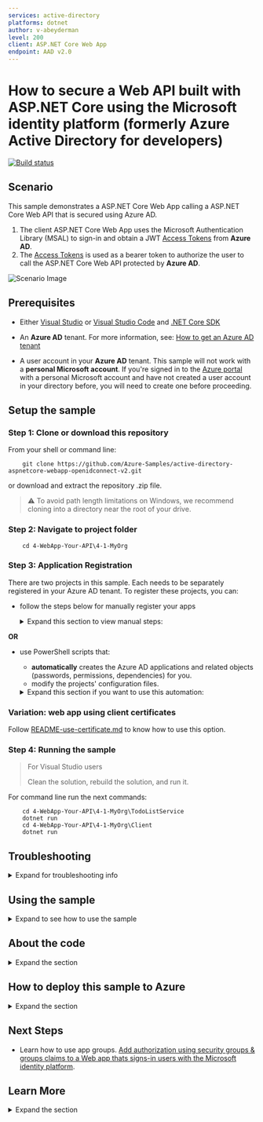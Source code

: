```yaml
---
services: active-directory
platforms: dotnet
author: v-abeyderman
level: 200
client: ASP.NET Core Web App
endpoint: AAD v2.0
---
```


# How to secure a Web API built with ASP&#46;NET Core using the Microsoft identity platform (formerly Azure Active Directory for developers)

[![Build status](https://identitydivision.visualstudio.com/IDDP/_apis/build/status/AAD%20Samples/.NET%20client%20samples/ASP.NET%20Core%20Web%20App%20tutorial)](https://identitydivision.visualstudio.com/IDDP/_build/latest?definitionId=819)
## Scenario

This sample demonstrates a ASP.NET Core Web App calling a ASP.NET Core Web API that is secured using Azure AD.

1. The client ASP.NET Core Web App uses the Microsoft Authentication Library (MSAL) to sign-in and obtain a JWT [Access Tokens](https://docs.microsoft.com/azure/active-directory/develop/access-tokens) from **Azure AD**.
1. The [Access Tokens](https://docs.microsoft.com/azure/active-directory/develop/access-tokens) is used as a bearer token to authorize the user to call the ASP.NET Core Web API protected by **Azure AD**.

![Scenario Image](ReadmeFiles/topology.png)


## Prerequisites

- Either [Visual Studio](https://visualstudio.microsoft.com/downloads/) or [Visual Studio Code](https://code.visualstudio.com/download) and [.NET Core SDK](https://www.microsoft.com/net/learn/get-started)

- An **Azure AD** tenant. For more information, see: [How to get an Azure AD tenant](https://docs.microsoft.com/azure/active-directory/develop/quickstart-create-new-tenant)
- A user account in your **Azure AD** tenant. This sample will not work with a **personal Microsoft account**.  If you're signed in to the [Azure portal](https://portal.azure.com) with a personal Microsoft account and have not created a user account in your directory before, you will need to create one before proceeding.
## Setup the sample

### Step 1: Clone or download this repository

From your shell or command line:

```console
    git clone https://github.com/Azure-Samples/active-directory-aspnetcore-webapp-openidconnect-v2.git
```

or download and extract the repository .zip file.

>:warning: To avoid path length limitations on Windows, we recommend cloning into a directory near the root of your drive.

### Step 2: Navigate to project folder
```console
    cd 4-WebApp-Your-API\4-1-MyOrg
```

### Step 3: Application Registration


There are two projects in this sample. Each needs to be separately registered in your Azure AD tenant. To register these projects, you can:

- follow the steps below for manually register your apps 
  <details>
   <summary>Expand this section to view manual steps:</summary>
      
   1. Sign in to the [Azure portal](https://portal.azure.com).
   1. If your account is present in more than one Azure AD tenant, select your profile at the top right corner in the menu on top of the page, and then **switch directory** to change your portal session to the desired Azure AD tenant.
              
   ### Register the service app (TodoListService-aspnetcore-webapi)

   1. Navigate to the [Azure portal](https://portal.azure.com) and select the **Azure AD** service.
   1. Select the **App Registrations** blade on the left, then select **New registration**.
   1. In the **Register an application page** that appears, enter your application's registration information:
      - In the **Name** section, enter a meaningful application name that will be displayed to users of the app, for example `TodoListService-aspnetcore-webapi`.
   1. Under **Supported account types**, select **Accounts in this organizational directory only**
   1. Click **Register** to create the application.

      ![AppRegistrationMain](../../ReadmeFiles/AppRegistrationMainScreen.png)
   
  
   1. In the app's registration screen, find and note the **Application (client) ID**. You use this value in your app's configuration file(s) later in your code.

   1. Select **ID tokens (used for implicit and hybrid flows)** checkbox.

      ![Configure Web Screen](../../ReadmeFiles/ConfigureWebScreen.png)

   1. Click **Save** to save your changes.
            
   1. In the app's registration screen, select the **Expose an API** blade to the left to open the page where you can declare the parameters to expose this app as an API for which client applications can obtain [access tokens](https://docs.microsoft.com/azure/active-directory/develop/access-tokens) for.
   The first thing that we need to do is to declare the unique [resource](https://docs.microsoft.com/azure/active-directory/develop/v2-oauth2-auth-code-flow) URI that the clients will be using to obtain access tokens for this API. To declare an resource URI, follow the following steps:
      - Select `Set` next to the **Application ID URI** to generate a URI that is unique for this app.
      - For this sample, accept the proposed Application ID URI (`api://{clientId}`) by selecting **Save**.
   1. All APIs have to publish a minimum of one [scope](https://docs.microsoft.com/azure/active-directory/develop/v2-oauth2-auth-code-flow#request-an-authorization-code) for the client's to obtain an access token successfully. To publish a scope, follow these steps:
         - Select **Add a scope** button open the **Add a scope** screen and Enter the values as indicated below:
           - For **Scope name**, use `access_as_user`.
           - Select **Admins and users** options for **Who can consent?**.
           - For **Admin consent display name** type `Access TodoListService-aspnetcore-webapi`.
           - For **Admin consent description** type `Allows the app to access TodoListService-aspnetcore-webapi as the signed-in user.`
           - For **User consent display name** type `Access TodoListService-aspnetcore-webapi`.
           - For **User consent description** type `Allow the application to access TodoListService-aspnetcore-webapi on your behalf.`
           - Keep **State** as **Enabled**.
           - Select the **Add scope** button on the bottom to save this scope.
      1. Select the `Manifest` blade on the left.
      - Set `accessTokenAcceptedVersion` property to **2**.
      - Click on **Save**.
   
   #### Configure the service app (TodoListService-aspnetcore-webapi) to use your app registration

   Open the project in your IDE (like Visual Studio or Visual Studio Code) to configure the code.

   > In the steps below, "ClientID" is the same as "Application ID" or "AppId".
   
   1. Open the `TodoListService\appsettings.json` file.
      1. Find the key `Domain` and replace the existing value with your Azure AD tenant name.
      1. Find the key `TenantId` and replace the existing value with your Azure AD tenant ID.
      1. Find the key `ClientId` and replace the existing value with the application ID (clientId) of `TodoListService-aspnetcore-webapi` app copied from the Azure portal.
      
   ### Register the client app (TodoListClient-aspnetcore-webapi)

   1. Navigate to the [Azure portal](https://portal.azure.com) and select the **Azure AD** service.
   1. Select the **App Registrations** blade on the left, then select **New registration**.
   1. In the **Register an application page** that appears, enter your application's registration information:
      - In the **Name** section, enter a meaningful application name that will be displayed to users of the app, for example `TodoListClient-aspnetcore-webapi`.
   1. Under **Supported account types**, select **Accounts in this organizational directory only**
   1. Click **Register** to create the application.

      ![AppRegistrationMain](../../ReadmeFiles/AppRegistrationMainScreen.png)
   
  
   1. In the app's registration screen, find and note the **Application (client) ID**. You use this value in your app's configuration file(s) later in your code.
   1. In the app's registration screen, select **Authentication** in the menu.
      - If you don't have a platform added, select **Add a platform** and select the **Web** option.

       ![ConfigurePlatformsScreen](../../ReadmeFiles/ConfigurePlatformsScreen.png)   

    
   1. In the **Redirect URI** section enter the following redirect URIs: 
        
         - `https://localhost:44321/`
    
         - `https://localhost:44321/signin-oidc`
    
   1. In the **Front-channel logout URL** section, set it to `https://localhost:44321/signout-oidc`.
        
   1. Select **ID tokens (used for implicit and hybrid flows)** checkbox.

      ![Configure Web Screen](../../ReadmeFiles/ConfigureWebScreen.png)

   1. Click **Save** to save your changes.
   
   1. In the app's registration screen, select the **Certificates & secrets** blade in the left to open the page where you can generate secrets and upload certificates.
   1. In the **Client secrets** section, select **New client secret**:
      - Type a key description (for instance `app secret`),
      - Select one of the available key durations (**6 months**, **12 months** or **Custom**) as per your security posture.
      - The generated key value will be displayed when you select the **Add** button. Copy and save the generated value for use in later steps.
      - You'll need this key later in your code's configuration files. This key value will not be displayed again, and is not retrievable by any other means, so make sure to note it from the Azure portal before navigating to any other screen or blade.
          > :bulb: For enhanced security, consider [using certificates](https://github.com/AzureAD/microsoft-identity-web/wiki/Certificates) instead of client secrets.
         
   1. In the app's registration screen, select the **API permissions** blade in the left to open the page where we add access to the APIs that your application needs.
      - Select the **Add a permission** button and then,
      - Ensure that the **My APIs** tab is selected.
      - In the list of APIs, select the API `TodoListService-aspnetcore-webapi`.
      - In the **Delegated permissions** section, select the **Access 'TodoListService-aspnetcore-webapi'** in the list. Use the search box if necessary.
      - Select the **Add permissions** button at the bottom.
   
   #### Configure the client app (TodoListClient-aspnetcore-webapi) to use your app registration

   Open the project in your IDE (like Visual Studio or Visual Studio Code) to configure the code.

   > In the steps below, "ClientID" is the same as "Application ID" or "AppId".
   
   1. Open the `Client\appsettings.json` file.
      1. Find the key `Domain` and replace the existing value with your Azure AD tenant name.
      1. Find the key `TenantId` and replace the existing value with your Azure AD tenant ID.
      1. Find the key `ClientId` and replace the existing value with the application ID (clientId) of `TodoListClient-aspnetcore-webapi` app copied from the Azure portal.
      1. Find the key `ClientSecret` and replace the existing value with $pwdCredential.SecretText.
      1. Find the key `TodoListScope` and replace the existing value with Scope.
      1. Find the key `TodoListBaseAddress` and replace the existing value with Web.
            
  **For more information, visit** [Register Application AAD](https://docs.microsoft.com/en-us/azure/active-directory/develop/quickstart-register-app)

  </details>

**OR**

- use PowerShell scripts that:
  - **automatically** creates the Azure AD applications and related objects (passwords, permissions, dependencies) for you.
  - modify the projects' configuration files.  
  <details>
   <summary>Expand this section if you want to use this automation:</summary>
      
   > :warning: If you have never used **Azure AD Powershell** before, we recommend you go through the [App Creation Scripts](./AppCreationScripts/AppCreationScripts.md) once to ensure that your environment is prepared correctly for this step.
    
    1. On Windows, run PowerShell as **Administrator** and navigate to the root of the cloned directory
    1. If you have never used Azure AD Powershell before, we recommend you go through the [App Creation Scripts](./AppCreationScripts/AppCreationScripts.md) once to ensure that your environment is prepared correctly for this step.
    1. In PowerShell run:
    
       ```PowerShell
       Set-ExecutionPolicy -ExecutionPolicy RemoteSigned -Scope Process -Force
       ```
    
    1. Run the script to create your Azure AD application and configure the code of the sample application accordingly.
    1. For interactive process - in PowerShell run:
    
       ```PowerShell
       cd .\AppCreationScripts\
       .\Configure.ps1
       ```
    
       > Other ways of running the scripts are described in [App Creation Scripts](./AppCreationScripts/AppCreationScripts.md)
       > The scripts also provide a guide to automated application registration, configuration and removal which can help in your CI/CD scenarios.


  </details>
   

### Variation: web app using client certificates

Follow [README-use-certificate.md](README-use-certificate.md) to know how to use this option.
### Step 4: Running the sample

    
> For Visual Studio users
>
> Clean the solution, rebuild the solution, and run it.

 For command line run the next commands:

    
```console
    cd 4-WebApp-Your-API\4-1-MyOrg\TodoListService
    dotnet run
    cd 4-WebApp-Your-API\4-1-MyOrg\Client
    dotnet run
```


## Troubleshooting
<details>
 <summary>Expand for troubleshooting info</summary>
 
Use [Stack Overflow](http://stackoverflow.com/questions/tagged/msal) to get support from the community.
Ask your questions on Stack Overflow first and browse existing issues to see if someone has asked your question before.
Make sure that your questions or comments are tagged with [`azure-active-directory` `adal` `msal` `dotnet`].

If you find a bug in the sample, please raise the issue on [GitHub Issues](../../issues).

To provide a recommendation, visit the following [User Voice page](https://feedback.azure.com/forums/169401-azure-active-directory).
</details>

## Using the sample

<details>
 <summary>Expand to see how to use the sample</summary>
 Open your web browser and make a request to the app. The app immediately attempts to authenticate you via the Microsoft identity platform endpoint. Sign in using an user account in that tenant.

 ![First time Consent](ReadmeFiles/Sign-in-Consent.png)

1. On the home page, the app lists the various claims it obtained from your [ID token](https://docs.microsoft.com/azure/active-directory/develop/id-tokens). You'd notice a claim named `roles`. There will be one `roles` claim for each app role the signed-in use is assigned to.

1. There also are two links provided on the home page under the **Try one of the following Azure App Role driven operations** heading. These links will result in an access denied error if the signed-in user is not present in the expected role. Sign-out and sign-in with a user account with the correct role assignment to view the contents of these pages.

When you click on the page that fetches the signed-in user's roles and group assignments, the sample will attempt to obtain consent from you for the **User.Read** permission using [incremental consent](https://docs.microsoft.com/azure/active-directory/develop/azure-ad-endpoint-comparison#incremental-and-dynamic-consent).

> Did the sample not work for you as expected? Did you encounter issues trying this sample? Then please reach out to us using the [GitHub Issues](../../../../issues) page.

 > [Consider taking a moment to share your experience with us.](https://forms.office.com/Pages/ResponsePage.aspx?id=v4j5cvGGr0GRqy180BHbRz0h_jLR5HNJlvkZAewyoWxUNEFCQ0FSMFlPQTJURkJZMTRZWVJRNkdRMC4u)
</details>


## About the code

<details>
 <summary>Expand the section</summary>
 
### Creating the client web app (TodoListClient)

#### Step 1: Create the sample from the command line

1. Run the following command to create a sample from the command line using the `SingleOrg` template:

    ```Sh
    md TodoListClient
    cd TodoListClient
    dotnet new mvc --auth SingleOrg --client-id <Enter_the_Application_Id_here> --tenant-id <yourTenantId>
    ```

    > Note: Replace *`Enter_the_Application_Id_here`* with the *Application Id* from the application Id you just registered in the Application Registration Portal and *`<yourTenantId>`* with the *Directory (tenant) ID* where you created your application.

#### Step 2: Modified the generated code

1. Open the generated project (.csproj) in Visual Studio, and save the solution.
1. Add the `Microsoft.Identity.Web.csproj` project which is located at the root of this sample repo, to your solution (**Add Existing Project ...**). It's used to simplify signing-in and, in the next tutorial phases, to get a token.
1. Add a reference from your newly generated project to `Microsoft.Identity.Web` (right click on the **Dependencies** node under your new project, and choose **Add Reference ...**, and then in the projects tab find the `Microsoft.Identity.Web` project)

1. Open the **Startup.cs** file and:

   - at the top of the file, add the following using directive:

     ```CSharp
      using Microsoft.Identity.Web;
      ```

   - in the `ConfigureServices` method, replace the two following lines:

     ```CSharp
      services.AddAuthentication(AzureADDefaults.AuthenticationScheme)
              .AddAzureAD(options => Configuration.Bind("AzureAd", options));
     ```

     with these lines:

     ```CSharp
     services.AddMicrosoftIdentityWebAppAuthentication(Configuration)
             .EnableTokenAcquisitionToCallDownstreamApi(new string[] { Configuration["TodoList:TodoListScope"] })
             .AddInMemoryTokenCaches();
     ```

     This enables your application to use the Microsoft identity platform endpoint. This endpoint is capable of signing-in users both with their Work and School and Microsoft Personal accounts.

    1. Change the `Properties\launchSettings.json` file to ensure that you start your web app from <https://localhost:44321> as registered. For this:
    - update the `sslPort` of the `iisSettings` section to be `44321`
    - in the `applicationUrl` property of use `https://localhost:44321`
    - Then add the following code to inject the ToDoList service implementation in the client

   ```CSharp
     // Add APIs
     services.AddTodoListService(Configuration);
   ```

1. Open the `appsettings.json` file and copy the keys from the sample's corresponding file under the `AzureAd` and `TodoList` sections.

#### Add a model (TodoListItem) and add the controller and views

1. In the TodoListClient project, add a folder named `Models` and then create a new  file named `TodoItem.cs`. Copy the contents of the TodoListClient\Models\TodoItem.cs in this file.
1. Create a new Controller named `TodoListController` and copy and paste the code from the sample (TodoListService\Controllers\TodoListController.cs) to this controller.
1. Copy the files `TodoListService` and `TodoListService.cs` in the **TodoListClient\Services** folder provided in this sample to your project.
1. Copy the contents of **TodoListClient\views\ToDo** folder to the views folder of your project.
1. Modify the `Views\Shared\_Layout.cshtml` to add a link to the ***ToDolist* controller. Check the `Views\Shared\_Layout.cshtml` in the sample for reference.
1. Add a section name **TodoList** in the appsettings.json file and add the keys `TodoListScope`, `TodoListBaseAddress`.
1. Update the `configureServices` method in `startup.cs` to add the MSAL library and a token cache.

    ```CSharp
     services.AddAuthentication(OpenIdConnectDefaults.AuthenticationScheme)
             .AddMicrosoftIdentityWebApp(Configuration)
             .EnableTokenAcquisitionToCallDownstreamApi(new string[] { Configuration["TodoList:TodoListScope"] })
             .AddInMemoryTokenCaches();
    ```

1. Update the `Configure` method to include **app.UseAuthentication();** before **app.UseMvc();**  

  ```Csharp
     app.UseAuthentication();
     app.UseMvc();
  ```

### Creating the Web API project (TodoListService)

The code for the TodoListService was created in the following way:

#### Step 1: Create the web api using the ASP.NET Core templates

```Text
md TodoListService
cd TodoListService
dotnet new webapi -au=SingleOrg
```

1. Open the generated project (.csproj) in Visual Studio, and save the solution.

#### Add a model (TodoListItem) and modify the controller

In the TodoListService project, add a folder named `Models` and then create a new  file named `TodoItem.cs`. Copy the contents of the TodoListService\Models\TodoItem.cs in this file.

### Modify the Startup.cs file to validate bearer access tokens received by the Web API

1. Add the `Microsoft.Identity.Web.csproj` project which is located at the root of this sample repo, to your solution (**Add Existing Project ...**).
1. Add a reference from your newly generated project to `Microsoft.Identity.Web` (right click on the **Dependencies** node under your new project, and choose **Add Reference ...**, and then in the projects tab find the `Microsoft.Identity.Web` project)
Update `Startup.cs` file :

- Add the following two using statements

```CSharp
using Microsoft.Identity.Web;
using Microsoft.Identity.Web.Client.TokenCacheProviders;
```

- In the `ConfigureServices` method, replace the following code:

  ```CSharp
  services.AddAuthentication(AzureADDefaults.BearerAuthenticationScheme)
          .AddAzureADBearer(options => Configuration.Bind("AzureAd", options));
   ```

  with

  ```Csharp
    services.AddMicrosoftIdentityWebApiAuthentication(Configuration);
  ```

- Add the method **app.UseAuthentication()** before **app.UseMvc()** in the `Configure` method

  ```Csharp
     app.UseAuthentication();
     app.UseMvc();
  ```

  `AddMicrosoftWebApi` does the following:
  - add the **Jwt**BearerAuthenticationScheme (Note the replacement of **BearerAuthenticationScheme** by **Jwt**BearerAuthenticationScheme)
  - set the authority to be the Microsoft identity platform identity
  - sets the audiences to validate
  - register an issuer validator that accepts issuers to be in the Microsoft identity platform clouds.

The implementations of these classes are in the `Microsoft.Identity.Web` library (and folder), and they are designed to be reusable in your applications (Web apps and Web apis). You are encouraged to browse the code in the library to understand the changes in detail.

### Create the TodoListController.cs file

1. Add a folder named `Models` and then create a new  file named `TodoItem.cs`. Copy the contents of the TodoListClient\Models\TodoItem.cs in this file.
1. Create a new Controller named `TodoListController` and copy and paste the code from the sample (\TodoListService\Controllers\TodoListController.cs) to this controller.

</details>


## How to deploy this sample to Azure

<details>
 <summary>Expand the section</summary>
 
This project has two WebApp / Web API projects. To deploy them to Azure Web Sites, you'll need, for each one, to:

- create an Azure Web Site
- publish the Web App / Web APIs to the web site, and
- update its client(s) to call the web site instead of IIS Express.

### Create and publish the `TodoListService-aspnetcore-webapi` to an Azure Web Site

1. Sign in to the [Azure portal](https://portal.azure.com).
1. Click `Create a resource` in the top left-hand corner, select **Web** --> **Web App**, and give your web site a name, for example, `TodoListService-aspnetcore-webapi-contoso.azurewebsites.net`.
1. Thereafter select the `Subscription`, `Resource Group`, `App service plan and Location`. `OS` will be **Windows** and `Publish` will be **Code**.
1. Click `Create` and wait for the App Service to be created.
1. Once you get the `Deployment succeeded` notification, then click on `Go to resource` to navigate to the newly created App service.
1. Once the web site is created, locate it it in the **Dashboard** and click it to open **App Services** **Overview** screen.
1. From the **Overview** tab of the App Service, download the publish profile by clicking the **Get publish profile** link and save it.  Other deployment mechanisms, such as from source control, can also be used.
1. Switch to Visual Studio and go to the TodoListService-aspnetcore-webapi project.  Right click on the project in the Solution Explorer and select **Publish**.  Click **Import Profile** on the bottom bar, and import the publish profile that you downloaded earlier.
1. Click on **Configure** and in the `Connection tab`, update the Destination URL so that it is a `https` in the home page url, for example [https://TodoListService-aspnetcore-webapi-contoso.azurewebsites.net](https://TodoListService-aspnetcore-webapi-contoso.azurewebsites.net). Click **Next**.
1. On the Settings tab, make sure `Enable Organizational Authentication` is NOT selected.  Click **Save**. Click on **Publish** on the main screen.
1. Visual Studio will publish the project and automatically open a browser to the URL of the project.  If you see the default web page of the project, the publication was successful.

### Update the Active Directory tenant application registration for `TodoListService-aspnetcore-webapi`

1. Navigate back to to the [Azure portal](https://portal.azure.com).
In the left-hand navigation pane, select the **Azure Active Directory** service, and then select **App registrations (Preview)**.
1. In the resultant screen, select the `TodoListService-aspnetcore-webapi` application.
1. From the *Branding* menu, update the **Home page URL**, to the address of your service, for example [https://TodoListService-aspnetcore-webapi-contoso.azurewebsites.net](https://TodoListService-aspnetcore-webapi-contoso.azurewebsites.net). Save the configuration.
1. Add the same URL in the list of values of the *Authentication -> Redirect URIs* menu. If you have multiple redirect urls, make sure that there a new entry using the App service's Uri for each redirect url.

### Update the `TodoListClient-aspnetcore-webapi` to call the `TodoListService-aspnetcore-webapi` Running in Azure Web Sites

1. In Visual Studio, go to the `TodoListClient-aspnetcore-webapi` project.
2. Open `Client\appsettings.json`.  Only one change is needed - update the `todo:TodoListBaseAddress` key value to be the address of the website you published,
   for example, [https://TodoListService-aspnetcore-webapi-contoso.azurewebsites.net](https://TodoListService-aspnetcore-webapi-contoso.azurewebsites.net).
3. Run the client! If you are trying multiple different client types (for example, .Net, Windows Store, Android, iOS) you can have them all call this one published web API.

### Create and publish the `TodoListClient-aspnetcore-webapi` to an Azure Web Site

1. Sign in to the [Azure portal](https://portal.azure.com).
1. Click `Create a resource` in the top left-hand corner, select **Web** --> **Web App**, and give your web site a name, for example, `TodoListClient-aspnetcore-webapi-contoso.azurewebsites.net`.
1. Thereafter select the `Subscription`, `Resource Group`, `App service plan and Location`. `OS` will be **Windows** and `Publish` will be **Code**.
1. Click `Create` and wait for the App Service to be created.
1. Once you get the `Deployment succeeded` notification, then click on `Go to resource` to navigate to the newly created App service.
1. Once the web site is created, locate it in the **Dashboard** and click it to open **App Services** **Overview** screen.
1. From the **Overview** tab of the App Service, download the publish profile by clicking the **Get publish profile** link and save it.  Other deployment mechanisms, such as from source control, can also be used.
1. Switch to Visual Studio and go to the TodoListClient-aspnetcore-webapi project.  Right click on the project in the Solution Explorer and select **Publish**.  Click **Import Profile** on the bottom bar, and import the publish profile that you downloaded earlier.
1. Click on **Configure** and in the `Connection tab`, update the Destination URL so that it is a `https` in the home page url, for example [https://TodoListClient-aspnetcore-webapi-contoso.azurewebsites.net](https://TodoListClient-aspnetcore-webapi-contoso.azurewebsites.net). Click **Next**.
1. On the Settings tab, make sure `Enable Organizational Authentication` is NOT selected.  Click **Save**. Click on **Publish** on the main screen.
1. Visual Studio will publish the project and automatically open a browser to the URL of the project.  If you see the default web page of the project, the publication was successful.

### Update the Active Directory tenant application registration for `TodoListClient-aspnetcore-webapi`

1. Navigate back to to the [Azure portal](https://portal.azure.com).
In the left-hand navigation pane, select the **Azure Active Directory** service, and then select **App registrations (Preview)**.
1. In the resultant screen, select the `TodoListClient-aspnetcore-webapi` application.
1. In the **Authentication** | page for your application, update the Logout URL fields with the address of your service, for example [https://TodoListClient-aspnetcore-webapi-contoso.azurewebsites.net](https://TodoListClient-aspnetcore-webapi-contoso.azurewebsites.net)
1. From the *Branding* menu, update the **Home page URL**, to the address of your service, for example [https://TodoListClient-aspnetcore-webapi-contoso.azurewebsites.net](https://TodoListClient-aspnetcore-webapi-contoso.azurewebsites.net). Save the configuration.
1. Add the same URL in the list of values of the *Authentication -> Redirect URIs* menu. If you have multiple redirect urls, make sure that there a new entry using the App service's Uri for each redirect url.

> NOTE: Remember, the To Do list is stored in memory in this TodoListService sample. Azure Web Sites will spin down your web site if it is inactive, and your To Do list will get emptied.
Also, if you increase the instance count of the web site, requests will be distributed among the instances. To Do will, therefore, not be the same on each instance.

</details>

## Next Steps

- Learn how to use app groups. [Add authorization using security groups & groups claims to a Web app thats signs-in users with the Microsoft identity platform](../../5-WebApp-AuthZ/5-2-Groups/README.md).
 
## Learn More


<details>
 <summary>Expand the section</summary>

For more information, visit the following links:

- To lean more about the application registration, visit:
  - [Quickstart: Register an application with the Microsoft identity platform](https://docs.microsoft.com/azure/active-directory/develop/quickstart-register-app)
  - [Quickstart: Configure a client application to access web APIs](https://docs.microsoft.com/azure/active-directory/develop/quickstart-configure-app-access-web-apis)
  - [Quickstart: Configure an application to expose web APIs](https://docs.microsoft.com/azure/active-directory/develop/quickstart-configure-app-expose-web-apis)

- To learn more about the code, visit:
  - [Conceptual documentation for MSAL.NET](https://github.com/AzureAD/microsoft-authentication-library-for-dotnet/wiki#conceptual-documentation) and in particular:
  - [Acquiring tokens with authorization codes on web apps](https://github.com/AzureAD/microsoft-authentication-library-for-dotnet/wiki/Acquiring-tokens-with-authorization-codes-on-web-apps)
  - [Customizing Token cache serialization](https://github.com/AzureAD/microsoft-authentication-library-for-dotnet/wiki/token-cache-serialization)

- To learn more about security in aspnetcore,
  - [Introduction to Identity on ASP.NET Core](https://docs.microsoft.com/aspnet/core/security/authentication/identity?view=aspnetcore-2.1&tabs=visual-studio%2Caspnetcore2x)
  - [AuthenticationBuilder](https://docs.microsoft.com/dotnet/api/microsoft.aspnetcore.authentication.authenticationbuilder?view=aspnetcore-2.0)
  - [Azure Active Directory with ASP.NET Core](https://docs.microsoft.com/aspnet/core/security/authentication/azure-active-directory/?view=aspnetcore-2.1)

</details>


